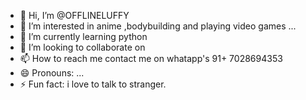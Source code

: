 - 👋 Hi, I’m @OFFLINELUFFY
- 👀 I’m interested in anime ,bodybuilding and playing video games ...
- 🌱 I’m currently learning python 
- 💞️ I’m looking to collaborate on 
- 📫 How to reach me contact me on whatapp's 91+ 7028694353
- 😄 Pronouns: ...
- ⚡ Fun fact: i love to talk to stranger. 

<!---
OFFLINELUFFY/OFFLINELUFFY is a ✨ special ✨ repository because its `README.md` (this file) appears on your GitHub profile.
You can click the Preview link to take a look at your changes.
--->
